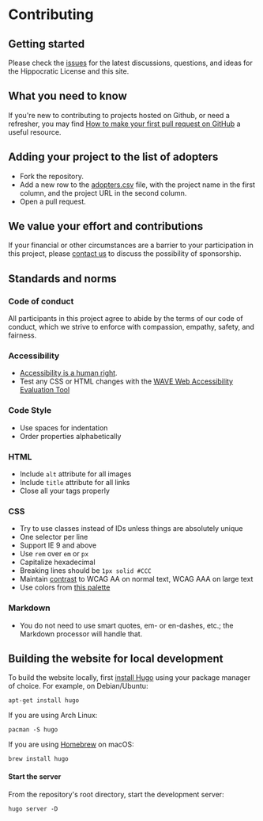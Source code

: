 # Contributing

## Getting started
Please check the [issues](https://github.com/EthicalSource/hippocratic-license/issues)
for the latest discussions, questions, and ideas for the Hippocratic License and this site.

## What you need to know
If you're new to contributing to projects hosted on Github, or need a refresher,
you may find [How to make your first pull request on GitHub](https://www.freecodecamp.org/news/how-to-make-your-first-pull-request-on-github-3/)
a useful resource.

## Adding your project to the list of adopters
* Fork the repository.
* Add a new row to the [adopters.csv](static/adopters.csv) file,
  with the project name in the first column, and the project URL in the second column.
* Open a pull request.

## We value your effort and contributions
If your financial or other circumstances are a barrier to your participation in this project, please [contact us](https://ethicalsource.dev/contact/) to discuss the possibility of sponsorship.

## Standards and norms

### Code of conduct
All participants in this project agree to abide by the terms of our code of conduct, which we strive to enforce with compassion, empathy, safety, and fairness.

### Accessibility
- [Accessibility is a human right](https://ethicalsource.dev/principles).
- Test any CSS or HTML changes with the [WAVE Web Accessibility Evaluation Tool](https://wave.webaim.org)

### Code Style
- Use spaces for indentation
- Order properties alphabetically

### HTML
- Include `alt` attribute for all images
- Include `title` attribute for all links
- Close all your tags properly

### CSS
- Try to use classes instead of IDs unless things are absolutely unique
- One selector per line
- Support IE 9 and above
- Use `rem` over `em` or `px`
- Capitalize hexadecimal
- Breaking lines should be `1px solid #CCC`
- Maintain [contrast](https://webaim.org/resources/contrastchecker/) to WCAG AA on normal text, WCAG AAA on large text
- Use colors from [this palette](https://color.adobe.com/Royal-Purples-color-theme-7468845/edit/?copy=true&base=2&rule=Custom&selected=4&name=Copy%20of%20Royal%20Purples&mode=rgb&rgbvalues=0.2980392156862745,0.06666666666666667,0.3803921568627451,0.8,0.14901960784313725,0.1411764705882353,0.403921568627451,0,0.6784313725490196,0.5372549019607843,0.12156862745098039,0.6784313725490196,1,0.7137254901960784,0.08627450980392157&swatchOrder=0,1,2,3,4)

### Markdown
- You do not need to use smart quotes, em- or en-dashes, etc.; the Markdown processor will handle that.

## Building the website for local development
To build the website locally, first [install Hugo](https://gohugo.io/getting-started/installing)
using your package manager of choice.
For example, on Debian/Ubuntu:
```
apt-get install hugo
```

If you are using Arch Linux:
```
pacman -S hugo
```

If you are using [Homebrew](https://brew.sh) on macOS:
```
brew install hugo
```

#### Start the server
From the repository's root directory, start the development server:
```
hugo server -D
```
